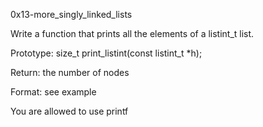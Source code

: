 0x13-more_singly_linked_lists

Write a function that prints all the elements of a listint_t list.

Prototype: size_t print_listint(const listint_t *h);

Return: the number of nodes

Format: see example

You are allowed to use printf
